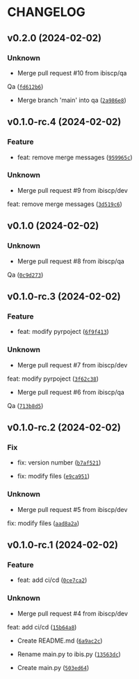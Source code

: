 # CHANGELOG



## v0.2.0 (2024-02-02)

### Unknown

* Merge pull request #10 from ibiscp/qa

Qa ([`fd612b6`](https://github.com/ibiscp/simple_python/commit/fd612b640efb1166922c89f2c5724a2510acb3f5))

* Merge branch &#39;main&#39; into qa ([`2a986e8`](https://github.com/ibiscp/simple_python/commit/2a986e89c9e966df948c91641b918918465f0c24))


## v0.1.0-rc.4 (2024-02-02)

### Feature

* feat: remove merge messages ([`959965c`](https://github.com/ibiscp/simple_python/commit/959965cda74bed00f377f958f6e39010e9f7d29f))

### Unknown

* Merge pull request #9 from ibiscp/dev

feat: remove merge messages ([`3d519c6`](https://github.com/ibiscp/simple_python/commit/3d519c656d36e03c69769fc22c6413b5a75a4ad5))


## v0.1.0 (2024-02-02)

### Unknown

* Merge pull request #8 from ibiscp/qa

Qa ([`0c9d273`](https://github.com/ibiscp/simple_python/commit/0c9d273d4aebeaed3da398770393538be03ac2cb))


## v0.1.0-rc.3 (2024-02-02)

### Feature

* feat: modify pyrpoject ([`6f9f413`](https://github.com/ibiscp/simple_python/commit/6f9f413d6ec2391c6c559a8101e795e2df6a6a76))

### Unknown

* Merge pull request #7 from ibiscp/dev

feat: modify pyrpoject ([`3f62c38`](https://github.com/ibiscp/simple_python/commit/3f62c380ce3b86d19b0ec083bab60c9ff428d3d0))

* Merge pull request #6 from ibiscp/qa

Qa ([`713b8d5`](https://github.com/ibiscp/simple_python/commit/713b8d589502178051729d782c4b966bcb92d546))


## v0.1.0-rc.2 (2024-02-02)

### Fix

* fix: version number ([`b7af521`](https://github.com/ibiscp/simple_python/commit/b7af521485ffc7f93ea423e343f38795a35de928))

* fix: modify files ([`e9ca951`](https://github.com/ibiscp/simple_python/commit/e9ca951f392e38d674e3c3a6944f4b8fc4d3fb30))

### Unknown

* Merge pull request #5 from ibiscp/dev

fix: modify files ([`aad8a2a`](https://github.com/ibiscp/simple_python/commit/aad8a2ab788ff9af4842ff75880ac8aeb513b094))


## v0.1.0-rc.1 (2024-02-02)

### Feature

* feat: add ci/cd ([`0ce7ca2`](https://github.com/ibiscp/simple_python/commit/0ce7ca248ecd0b0cc765cfa297c527cb1ff37dcb))

### Unknown

* Merge pull request #4 from ibiscp/dev

feat: add ci/cd ([`15b64a8`](https://github.com/ibiscp/simple_python/commit/15b64a86ad6d49bfe8af026fe8a16e5439653b00))

* Create README.md ([`6a9ac2c`](https://github.com/ibiscp/simple_python/commit/6a9ac2c632f5333fa52cdc28d8a3f231edd1aca6))

* Rename main.py to ibis.py ([`13563dc`](https://github.com/ibiscp/simple_python/commit/13563dcc0796332d5d69a252179d9184ee4b2064))

* Create main.py ([`503ed64`](https://github.com/ibiscp/simple_python/commit/503ed6484e1e15d5ba74b2c6a24368de30228610))
